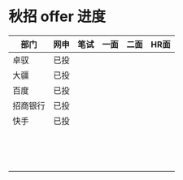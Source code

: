 # 秋招 offer 进度

| 部门     | 网申 | 笔试 | 一面 | 二面 | HR面 |
| -------- | ---- | :--: | :--: | :--: | :--: |
| 卓驭     | 已投 |      |      |      |      |
| 大疆     | 已投 |      |      |      |      |
| 百度     | 已投 |      |      |      |      |
| 招商银行 | 已投 |      |      |      |      |
| 快手     | 已投 |      |      |      |      |
|          |      |      |      |      |      |
|          |      |      |      |      |      |
|          |      |      |      |      |      |
|          |      |      |      |      |      |
|          |      |      |      |      |      |
|          |      |      |      |      |      |
|          |      |      |      |      |      |
|          |      |      |      |      |      |
|          |      |      |      |      |      |
|          |      |      |      |      |      |
|          |      |      |      |      |      |
|          |      |      |      |      |      |
|          |      |      |      |      |      |
|          |      |      |      |      |      |

